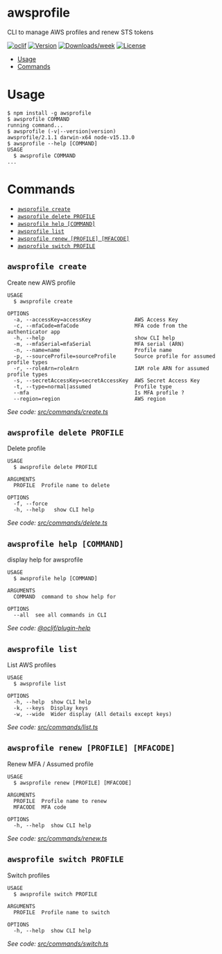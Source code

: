 awsprofile
==========

CLI to manage AWS profiles and renew STS tokens

[![oclif](https://img.shields.io/badge/cli-oclif-brightgreen.svg)](https://oclif.io)
[![Version](https://img.shields.io/npm/v/awsprofile.svg)](https://npmjs.org/package/awsprofile)
[![Downloads/week](https://img.shields.io/npm/dw/awsprofile.svg)](https://npmjs.org/package/awsprofile)
[![License](https://img.shields.io/npm/l/awsprofile.svg)](https://github.com/kheriox-technologies/awsprofile/blob/master/package.json)

<!-- toc -->
* [Usage](#usage)
* [Commands](#commands)
<!-- tocstop -->
# Usage
<!-- usage -->
```sh-session
$ npm install -g awsprofile
$ awsprofile COMMAND
running command...
$ awsprofile (-v|--version|version)
awsprofile/2.1.1 darwin-x64 node-v15.13.0
$ awsprofile --help [COMMAND]
USAGE
  $ awsprofile COMMAND
...
```
<!-- usagestop -->
# Commands
<!-- commands -->
* [`awsprofile create`](#awsprofile-create)
* [`awsprofile delete PROFILE`](#awsprofile-delete-profile)
* [`awsprofile help [COMMAND]`](#awsprofile-help-command)
* [`awsprofile list`](#awsprofile-list)
* [`awsprofile renew [PROFILE] [MFACODE]`](#awsprofile-renew-profile-mfacode)
* [`awsprofile switch PROFILE`](#awsprofile-switch-profile)

## `awsprofile create`

Create new AWS profile

```
USAGE
  $ awsprofile create

OPTIONS
  -a, --accessKey=accessKey              AWS Access Key
  -c, --mfaCode=mfaCode                  MFA code from the authenticator app
  -h, --help                             show CLI help
  -m, --mfaSerial=mfaSerial              MFA serial (ARN)
  -n, --name=name                        Profile name
  -p, --sourceProfile=sourceProfile      Source profile for assumed profile types
  -r, --roleArn=roleArn                  IAM role ARN for assumed profile types
  -s, --secretAccessKey=secretAccessKey  AWS Secret Access Key
  -t, --type=normal|assumed              Profile type
  --mfa                                  Is MFA profile ?
  --region=region                        AWS region
```

_See code: [src/commands/create.ts](https://github.com/kheriox-technologies/awsprofile/blob/v2.1.1/src/commands/create.ts)_

## `awsprofile delete PROFILE`

Delete profile

```
USAGE
  $ awsprofile delete PROFILE

ARGUMENTS
  PROFILE  Profile name to delete

OPTIONS
  -f, --force
  -h, --help   show CLI help
```

_See code: [src/commands/delete.ts](https://github.com/kheriox-technologies/awsprofile/blob/v2.1.1/src/commands/delete.ts)_

## `awsprofile help [COMMAND]`

display help for awsprofile

```
USAGE
  $ awsprofile help [COMMAND]

ARGUMENTS
  COMMAND  command to show help for

OPTIONS
  --all  see all commands in CLI
```

_See code: [@oclif/plugin-help](https://github.com/oclif/plugin-help/blob/v3.2.2/src/commands/help.ts)_

## `awsprofile list`

List AWS profiles

```
USAGE
  $ awsprofile list

OPTIONS
  -h, --help  show CLI help
  -k, --keys  Display keys
  -w, --wide  Wider display (All details except keys)
```

_See code: [src/commands/list.ts](https://github.com/kheriox-technologies/awsprofile/blob/v2.1.1/src/commands/list.ts)_

## `awsprofile renew [PROFILE] [MFACODE]`

Renew MFA / Assumed profile

```
USAGE
  $ awsprofile renew [PROFILE] [MFACODE]

ARGUMENTS
  PROFILE  Profile name to renew
  MFACODE  MFA code

OPTIONS
  -h, --help  show CLI help
```

_See code: [src/commands/renew.ts](https://github.com/kheriox-technologies/awsprofile/blob/v2.1.1/src/commands/renew.ts)_

## `awsprofile switch PROFILE`

Switch profiles

```
USAGE
  $ awsprofile switch PROFILE

ARGUMENTS
  PROFILE  Profile name to switch

OPTIONS
  -h, --help  show CLI help
```

_See code: [src/commands/switch.ts](https://github.com/kheriox-technologies/awsprofile/blob/v2.1.1/src/commands/switch.ts)_
<!-- commandsstop -->
